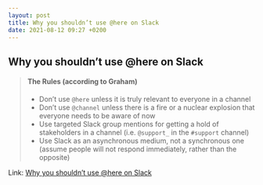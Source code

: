```yaml
---
layout: post
title: Why you shouldn’t use @here on Slack
date: 2021-08-12 09:27 +0200
---
```


## Why you shouldn’t use @here on Slack

> #### The Rules (according to Graham)
> - Don’t use `@here` unless it is truly relevant to everyone in a channel
> - Don’t use `@channel` unless there is a fire or a nuclear explosion that everyone needs to be aware of now
> - Use targeted Slack group mentions for getting a hold of stakeholders in a channel (i.e. `@support_` in the `#support` channel)
> - Use Slack as an asynchronous medium, not a synchronous one (assume people will not respond immediately, rather than the opposite)

Link: [Why you shouldn’t use @here on Slack](https://medium.com/vendasta/why-you-shouldnt-use-here-on-slack-e19e6c392502)
